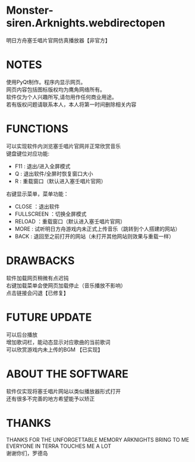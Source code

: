 # Monster-siren.Arknights.webdirectopen
明日方舟塞壬唱片官网仿真播放器【非官方】

# NOTES
使用PyQt制作。程序内显示网页。  
网页内容包括图标版权均为鹰角网络所有。  
软件仅为个人兴趣所写,请勿用作任何商业用途。  
若有版权问题请联系本人，本人将第一时间删除相关内容  

# FUNCTIONS
可以实现软件内浏览塞壬唱片官网并正常欣赏音乐  
键盘键位对应功能:  
* F11 : 退出/进入全屏模式  
* Q   : 退出软件/全屏时恢复窗口大小  
* R   : 重载窗口（默认进入塞壬唱片官网）  

右键显示菜单，菜单功能：  
* CLOSE      ：退出软件  
* FULLSCREEN ：切换全屏模式  
* RELOAD     ：重载窗口（默认进入塞壬唱片官网）  
* MORE       : 试听明日方舟游戏内未正式上传音乐（跳转到个人搭建的网站）  
* BACK       : 退回至之前打开的网站（未打开其他网站则效果与重载一样）  

# DRAWBACKS
软件加载网页稍微有点迟钝  
右键加载菜单会使网页加载停止（音乐播放不影响）  
点击链接会闪退【已修复】  

# FUTURE UPDATE
可以后台播放  
增加歌词栏，能动态显示对应歌曲的当前歌词    
可以欣赏游戏内未上传的BGM 【已实现】  

# ABOUT THE SOFTWARE
软件仅实现将塞壬唱片网站以类似播放器形式打开  
还有很多不完善的地方希望能予以矫正  

# THANKS
THANKS FOR THE UNFORGETTABLE MEMORY ARKNIGHTS BRING TO ME  
EVERYONE IN TERRA TOUCHES ME A LOT  
谢谢你们，罗德岛  
